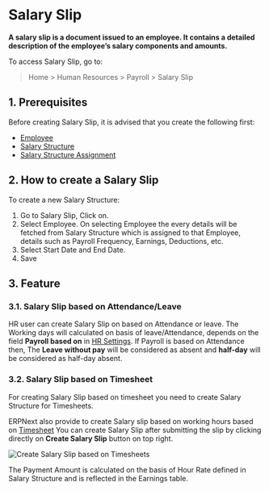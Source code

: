 <!-- add-breadcrumbs -->
# Salary Slip

**A salary slip is a document issued to an employee. It contains a detailed description of the employee’s salary components and amounts.**

To access Salary Slip, go to:
> Home > Human Resources > Payroll > Salary Slip

## 1. Prerequisites
Before creating Salary Slip, it is advised that you create the following first:

* [Employee](/docs/user/manual/en/human-resource/employee)
* [Salary Structure](/docs/user/manual/en/human-resource/salary-structure)
* [Salary Structure Assignment](/docs/user/manual/en/human-resource/salary-structure-assignment)

## 2. How to create a Salary Slip

To create a new Salary Structure:

1. Go to Salary Slip, Click on.
1. Select Employee. On selecting Employee the every details will be fetched from Salary Structure which is assigned to that Employee, details such as Payroll Frequency, Earnings, Deductions, etc.
1. Select Start Date and  End Date.
1. Save

## 3. Feature

### 3.1. Salary Slip based on Attendance/Leave

HR user can create Salary Slip on based on Attendance or leave.
The Working days will calculated on basis of leave/Attendance, depends on the field **Payroll based on** in [HR Settings](/docs/user/manual/en/human-resource/hr-settings). If Payroll is based on Attendance then, The **Leave without pay** will be considered as absent and **half-day** will be considered as half-day absent.

### 3.2. Salary Slip based on Timesheet

For creating Salary Slip based on timesheet you need to create Salary Structure for Timesheets.

ERPNext also provide to create Salary slip based on working hours based on [Timesheet](/docs/user/manual/en/projects/timesheets)
You can create Salary Slip after submitting the slip by clicking directly on **Create Salary Slip** button on top right.

<img class="screenshot" alt="Create Salary Slip based on Timesheets" src="{{docs_base_url}}/assets/img/human-resources/create-salary-slip-based-on-timesheets.png">

The Payment Amount is calculated on the basis of Hour Rate defined in Salary Structure and is reflected in the Earnings table.








